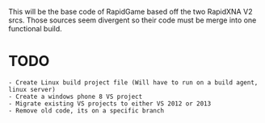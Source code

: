 This will be the base code of RapidGame based off the two RapidXNA V2 srcs.
Those sources seem divergent so their code must be merge into one functional build.

TODO
====

	- Create Linux build project file (Will have to run on a build agent, linux server)
	- Create a windows phone 8 VS project
	- Migrate existing VS projects to either VS 2012 or 2013
	- Remove old code, its on a specific branch
